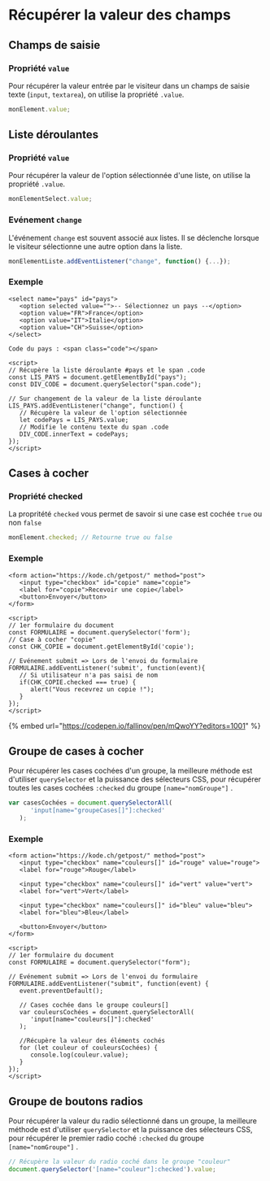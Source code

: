 # Récupérer la valeur des champs

## Champs de saisie

### Propriété `value`

Pour récupérer la valeur entrée par le visiteur dans un champs de saisie texte \(`input`, `textarea`\), on utilise la propriété `.value`.

```javascript
monElement.value;
```

## Liste déroulantes

### Propriété `value`

Pour récupérer la valeur de l'option sélectionnée d'une liste,  on utilise  la propriété `.value`.

```javascript
monElementSelect.value;
```

### Evénement `change`

L'événement `change` est souvent associé aux listes. Il se déclenche lorsque le visiteur sélectionne une autre option dans la liste.

```javascript
monElementListe.addEventListener("change", function() {...});
```

### Exemple

```markup
<select name="pays" id="pays">
   <option selected value="">-- Sélectionnez un pays --</option>
   <option value="FR">France</option>
   <option value="IT">Italie</option>
   <option value="CH">Suisse</option>
</select>

Code du pays : <span class="code"></span>

<script>
// Récupère la liste déroulante #pays et le span .code
const LIS_PAYS = document.getElementById("pays");
const DIV_CODE = document.querySelector("span.code");

// Sur changement de la valeur de la liste déroulante
LIS_PAYS.addEventListener("change", function() {
   // Récupère la valeur de l'option sélectionnée
   let codePays = LIS_PAYS.value;
   // Modifie le contenu texte du span .code   
   DIV_CODE.innerText = codePays;
});
</script>
```

## Cases à cocher

### Propriété checked

 La propritété `checked` vous permet de savoir si une case est cochée `true` ou non `false`

```javascript
monElement.checked; // Retourne true ou false
```

### Exemple

```markup
<form action="https://kode.ch/getpost/" method="post">
   <input type="checkbox" id="copie" name="copie">
   <label for="copie">Recevoir une copie</label>
   <button>Envoyer</button>
</form>

<script>
// 1er formulaire du document
const FORMULAIRE = document.querySelector('form');
// Case à cocher "copie"
const CHK_COPIE = document.getElementById('copie');

// Evénement submit => Lors de l'envoi du formulaire
FORMULAIRE.addEventListener('submit', function(event){ 
   // Si utilisateur n'a pas saisi de nom
   if(CHK_COPIE.checked === true) {
      alert("Vous recevrez un copie !");
   }
});
</script>
```

{% embed url="https://codepen.io/fallinov/pen/mQwoYY?editors=1001" %}

## Groupe de cases à cocher

Pour récupérer les cases cochées d'un groupe, la meilleure méthode est d'utiliser `querySelector` et la puissance des sélecteurs CSS, pour récupérer toutes les cases cochées  `:checked` du groupe `[name="nomGroupe"]` .

```javascript
var casesCochées = document.querySelectorAll(
      'input[name="groupeCases[]"]:checked'
   );
```

### Exemple

```markup
<form action="https://kode.ch/getpost/" method="post">
   <input type="checkbox" name="couleurs[]" id="rouge" value="rouge">
   <label for="rouge">Rouge</label>

   <input type="checkbox" name="couleurs[]" id="vert" value="vert">
   <label for="vert">Vert</label>

   <input type="checkbox" name="couleurs[]" id="bleu" value="bleu">
   <label for="bleu">Bleu</label>

   <button>Envoyer</button>
</form>

<script>
// 1er formulaire du document
const FORMULAIRE = document.querySelector("form");

// Evénement submit => Lors de l'envoi du formulaire
FORMULAIRE.addEventListener("submit", function(event) {
   event.preventDefault();
   
   // Cases cochée dans le groupe couleurs[]
   var couleursCochées = document.querySelectorAll(
      'input[name="couleurs[]"]:checked'
   );

   //Récupère la valeur des éléments cochés
   for (let couleur of couleursCochées) {
      console.log(couleur.value);
   }
});
</script>
```

## Groupe de boutons radios

Pour récupérer la valeur du radio sélectionné dans un groupe, la meilleure méthode est d'utiliser `querySelector` et la puissance des sélecteurs CSS, pour récupérer le premier radio coché  `:checked` du groupe `[name="nomGroupe"]` .

```javascript
// Récupère la valeur du radio coché dans le groupe "couleur"
document.querySelector('[name="couleur"]:checked').value;
```



